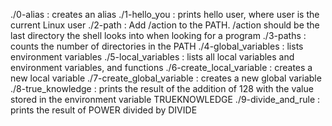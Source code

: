 ./0-alias : creates an alias
./1-hello_you : prints hello user, where user is the current Linux user
./2-path : Add /action to the PATH. /action should be the last directory the shell looks into when looking for a program
./3-paths : counts the number of directories in the PATH
./4-global_variables : lists environment variables
./5-local_variables : lists all local variables and environment variables, and functions
./6-create_local_variable :  creates a new local variable
./7-create_global_variable : creates a new global variable
./8-true_knowledge : prints the result of the addition of 128 with the value stored in the environment variable TRUEKNOWLEDGE
./9-divide_and_rule : prints the result of POWER divided by DIVIDE
